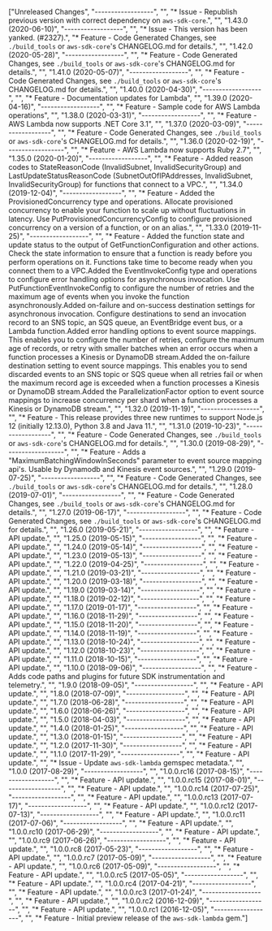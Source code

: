["Unreleased Changes", "------------------", "", "* Issue - Republish previous version with correct dependency on `aws-sdk-core`.", "", "1.43.0 (2020-06-10)", "------------------", "", "* Issue - This version has been yanked. (#2327).", "* Feature - Code Generated Changes, see `./build_tools` or `aws-sdk-core`'s CHANGELOG.md for details.", "", "1.42.0 (2020-05-28)", "------------------", "", "* Feature - Code Generated Changes, see `./build_tools` or `aws-sdk-core`'s CHANGELOG.md for details.", "", "1.41.0 (2020-05-07)", "------------------", "", "* Feature - Code Generated Changes, see `./build_tools` or `aws-sdk-core`'s CHANGELOG.md for details.", "", "1.40.0 (2020-04-30)", "------------------", "", "* Feature - Documentation updates for Lambda", "", "1.39.0 (2020-04-16)", "------------------", "", "* Feature - Sample code for AWS Lambda operations", "", "1.38.0 (2020-03-31)", "------------------", "", "* Feature - AWS Lambda now supports .NET Core 3.1", "", "1.37.0 (2020-03-09)", "------------------", "", "* Feature - Code Generated Changes, see `./build_tools` or `aws-sdk-core`'s CHANGELOG.md for details.", "", "1.36.0 (2020-02-19)", "------------------", "", "* Feature - AWS Lambda now supports Ruby 2.7", "", "1.35.0 (2020-01-20)", "------------------", "", "* Feature - Added reason codes to StateReasonCode (InvalidSubnet, InvalidSecurityGroup) and LastUpdateStatusReasonCode (SubnetOutOfIPAddresses, InvalidSubnet, InvalidSecurityGroup) for functions that connect to a VPC.", "", "1.34.0 (2019-12-04)", "------------------", "", "* Feature - Added the ProvisionedConcurrency type and operations. Allocate provisioned concurrency to enable your function to scale up without fluctuations in latency. Use PutProvisionedConcurrencyConfig to configure provisioned concurrency on a version of a function, or on an alias.", "", "1.33.0 (2019-11-25)", "------------------", "", "* Feature - Added the function state and update status to the output of GetFunctionConfiguration and other actions. Check the state information to ensure that a function is ready before you perform operations on it. Functions take time to become ready when you connect them to a VPC.Added the EventInvokeConfig type and operations to configure error handling options for asynchronous invocation. Use PutFunctionEventInvokeConfig to configure the number of retries and the maximum age of events when you invoke the function asynchronously.Added on-failure and on-success destination settings for asynchronous invocation. Configure destinations to send an invocation record to an SNS topic, an SQS queue, an EventBridge event bus, or a Lambda function.Added error handling options to event source mappings. This enables you to configure the number of retries, configure the maximum age of records, or retry with smaller batches when an error occurs when a function processes a Kinesis or DynamoDB stream.Added the on-failure destination setting to event source mappings. This enables you to send discarded events to an SNS topic or SQS queue when all retries fail or when the maximum record age is exceeded when a function processes a Kinesis or DynamoDB stream.Added the ParallelizationFactor option to event source mappings to increase concurrency per shard when a function processes a Kinesis or DynamoDB stream.", "", "1.32.0 (2019-11-19)", "------------------", "", "* Feature - This release provides three new runtimes to support Node.js 12 (initially 12.13.0), Python 3.8 and Java 11.", "", "1.31.0 (2019-10-23)", "------------------", "", "* Feature - Code Generated Changes, see `./build_tools` or `aws-sdk-core`'s CHANGELOG.md for details.", "", "1.30.0 (2019-08-29)", "------------------", "", "* Feature - Adds a \"MaximumBatchingWindowInSeconds\" parameter to event source mapping api's. Usable by Dynamodb and Kinesis event sources.", "", "1.29.0 (2019-07-25)", "------------------", "", "* Feature - Code Generated Changes, see `./build_tools` or `aws-sdk-core`'s CHANGELOG.md for details.", "", "1.28.0 (2019-07-01)", "------------------", "", "* Feature - Code Generated Changes, see `./build_tools` or `aws-sdk-core`'s CHANGELOG.md for details.", "", "1.27.0 (2019-06-17)", "------------------", "", "* Feature - Code Generated Changes, see `./build_tools` or `aws-sdk-core`'s CHANGELOG.md for details.", "", "1.26.0 (2019-05-21)", "------------------", "", "* Feature - API update.", "", "1.25.0 (2019-05-15)", "------------------", "", "* Feature - API update.", "", "1.24.0 (2019-05-14)", "------------------", "", "* Feature - API update.", "", "1.23.0 (2019-05-13)", "------------------", "", "* Feature - API update.", "", "1.22.0 (2019-04-25)", "------------------", "", "* Feature - API update.", "", "1.21.0 (2019-03-21)", "------------------", "", "* Feature - API update.", "", "1.20.0 (2019-03-18)", "------------------", "", "* Feature - API update.", "", "1.19.0 (2019-03-14)", "------------------", "", "* Feature - API update.", "", "1.18.0 (2019-02-12)", "------------------", "", "* Feature - API update.", "", "1.17.0 (2019-01-17)", "------------------", "", "* Feature - API update.", "", "1.16.0 (2018-11-29)", "------------------", "", "* Feature - API update.", "", "1.15.0 (2018-11-20)", "------------------", "", "* Feature - API update.", "", "1.14.0 (2018-11-19)", "------------------", "", "* Feature - API update.", "", "1.13.0 (2018-10-24)", "------------------", "", "* Feature - API update.", "", "1.12.0 (2018-10-23)", "------------------", "", "* Feature - API update.", "", "1.11.0 (2018-10-15)", "------------------", "", "* Feature - API update.", "", "1.10.0 (2018-09-06)", "------------------", "", "* Feature - Adds code paths and plugins for future SDK instrumentation and telemetry.", "", "1.9.0 (2018-09-05)", "------------------", "", "* Feature - API update.", "", "1.8.0 (2018-07-09)", "------------------", "", "* Feature - API update.", "", "1.7.0 (2018-06-28)", "------------------", "", "* Feature - API update.", "", "1.6.0 (2018-06-26)", "------------------", "", "* Feature - API update.", "", "1.5.0 (2018-04-03)", "------------------", "", "* Feature - API update.", "", "1.4.0 (2018-01-25)", "------------------", "", "* Feature - API update.", "", "1.3.0 (2018-01-15)", "------------------", "", "* Feature - API update.", "", "1.2.0 (2017-11-30)", "------------------", "", "* Feature - API update.", "", "1.1.0 (2017-11-29)", "------------------", "", "* Feature - API update.", "", "* Issue - Update `aws-sdk-lambda` gemspec metadata.", "", "1.0.0 (2017-08-29)", "------------------", "", "1.0.0.rc16 (2017-08-15)", "------------------", "", "* Feature - API update.", "", "1.0.0.rc15 (2017-08-01)", "------------------", "", "* Feature - API update.", "", "1.0.0.rc14 (2017-07-25)", "------------------", "", "* Feature - API update.", "", "1.0.0.rc13 (2017-07-17)", "------------------", "", "* Feature - API update.", "", "1.0.0.rc12 (2017-07-13)", "------------------", "", "* Feature - API update.", "", "1.0.0.rc11 (2017-07-06)", "------------------", "", "* Feature - API update.", "", "1.0.0.rc10 (2017-06-29)", "------------------", "", "* Feature - API update.", "", "1.0.0.rc9 (2017-06-26)", "------------------", "", "* Feature - API update.", "", "1.0.0.rc8 (2017-05-23)", "------------------", "", "* Feature - API update.", "", "1.0.0.rc7 (2017-05-09)", "------------------", "", "* Feature - API update.", "", "1.0.0.rc6 (2017-05-09)", "------------------", "", "* Feature - API update.", "", "1.0.0.rc5 (2017-05-05)", "------------------", "", "* Feature - API update.", "", "1.0.0.rc4 (2017-04-21)", "------------------", "", "* Feature - API update.", "", "1.0.0.rc3 (2017-01-24)", "------------------", "", "* Feature - API update.", "", "1.0.0.rc2 (2016-12-09)", "------------------", "", "* Feature - API update.", "", "1.0.0.rc1 (2016-12-05)", "------------------", "", "* Feature - Initial preview release of the `aws-sdk-lambda` gem."]